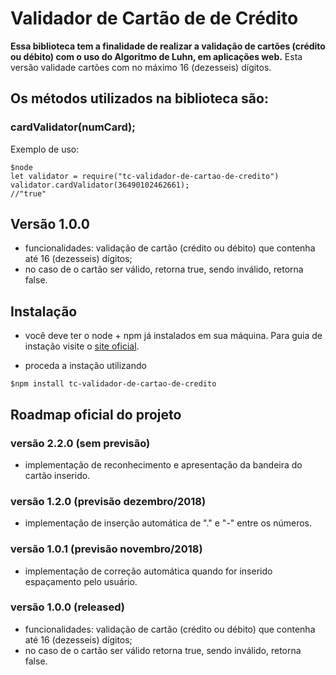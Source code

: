 # Validador de Cartão de de Crédito

**Essa biblioteca tem a finalidade de realizar a validação de cartões (crédito ou débito) com o uso do Algoritmo de Luhn, em aplicações web.** Esta versão validade cartões com no máximo 16 (dezesseis) dígitos.

## Os métodos utilizados na biblioteca são:

### cardValidator(numCard);

Exemplo de uso:

```
$node
let validator = require("tc-validador-de-cartao-de-credito")
validator.cardValidator(36490102462661);
//"true"
```

## Versão 1.0.0

* funcionalidades: validação de cartão (crédito ou débito) que contenha até 16 (dezesseis) dígitos;
* no caso de o cartão ser válido, retorna true, sendo inválido, retorna false.

## Instalação

* você deve ter o node + npm já instalados em sua máquina. Para guia de instação visite o [site oficial](https://www.npmjs.com/get-npm).

* proceda a instação utilizando

```
$npm install tc-validador-de-cartao-de-credito
```

## Roadmap oficial do projeto

### versão 2.2.0 (sem previsão)

* implementação de reconhecimento e apresentação da bandeira do cartão inserido.

### versão 1.2.0 (previsão dezembro/2018)

* implementação de inserção automática de "." e "-" entre os números.

### versão 1.0.1 (previsão novembro/2018)

* implementação de correção automática quando for inserido espaçamento pelo usuário.

### versão 1.0.0 (released)

* funcionalidades: validação de cartão (crédito ou débito) que contenha até 16 (dezesseis) dígitos;
* no caso de o cartão ser válido retorna true, sendo inválido, retorna false.
